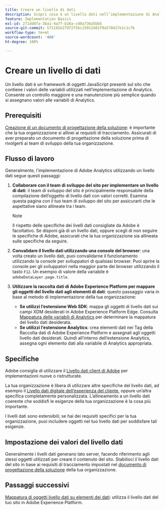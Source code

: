 ```yaml
---
title: Creare un livello di dati
description: Scopri cosa è un livello dati nell’implementazione di Analytics e come può essere utilizzato per mappare le variabili in Adobe Analytics.
feature: Implementation Basics
exl-id: 271dd8fa-3ba1-4a7f-b16a-c48a736a5bb5
source-git-commit: 571192e27972f2bc15912481f9a578427e1c1cfb
workflow-type: tm+mt
source-wordcount: '468'
ht-degree: 100%

---
```


# Creare un livello di dati

Un livello dati è un framework di oggetti JavaScript presenti sul sito che contiene i valori delle variabili utilizzati nell’implementazione di Analytics. Consente un controllo maggiore e una manutenzione più semplice quando si assegnano valori alle variabili di Analytics.

## Prerequisiti

[Creazione di un documento di progettazione della soluzione](solution-design.md): è importante che la tua organizzazione si allinei ai requisiti di tracciamento. Assicurati di aver preparato un documento di progettazione della soluzione prima di rivolgerti ai team di sviluppo della tua organizzazione.

## Flusso di lavoro

Generalmente, l’implementazione di Adobe Analytics utilizzando un livello dati segue questi passaggi:

1. **Collaborare con il team di sviluppo del sito per implementare un livello di dati**: il team di sviluppo del sito è principalmente responsabile della compilazione dell’oggetto di livello dati con valori corretti. Esamina questa pagina con il tuo team di sviluppo del sito per assicurarti che le aspettative siano allineate tra i team.

   >[!NOTE]
   >
   >Il rispetto delle specifiche dei livelli dati consigliate da Adobe è facoltativo. Se disponi già di un livello dati, oppure scegli di non seguire le specifiche di Adobe, assicurati che la tua organizzazione sia allineata sulle specifiche da seguire.

1. **Convalidare il livello dati utilizzando una console del browser**: una volta creato un livello dati, puoi convalidarne il funzionamento utilizzando la console per sviluppatori di qualsiasi browser. Puoi aprire la console per gli sviluppatori nella maggior parte dei browser utilizzando il tasto `F12`. Un esempio di valore della variabile è `adobeDataLayer.page.title`.
1. **Utilizzare la raccolta dati di Adobe Experience Platform per mappare gli oggetti del livello dati agli elementi di dati**: questo passaggio varia in base al metodo di implementazione della tua organizzazione:
   * **Se utilizzi l’estensione Web SDK**: mappa gli oggetti di livello dati sui campi XDM desiderati in Adobe Experience Platform Edge. Consulta [Mappatura delle variabili di Analytics](../aep-edge/variable-mapping.md) per determinare la mappatura del livello dati desiderata.
   * **Se utilizzi l’estensione Analytics**: crea elementi dati nei Tag della Raccolta dati di Adobe Experience Platform e assegnali agli oggetti livello dati desiderati. Quindi all’interno dell’estensione Analytics, assegna ogni elemento dati alla variabile di Analytics appropriata.

## Specifiche

Adobe consiglia di utilizzare il [Livello dati client di Adobe](https://github.com/adobe/adobe-client-data-layer/wiki) per implementazioni nuove o ristrutturate.

La tua organizzazione è libera di utilizzare altre specifiche del livello dati, ad esempio il [Livello dati digitale dell’esperienza del cliente](https://www.w3.org/2013/12/ceddl-201312.pdf), oppure un’altra specifica completamente personalizzata. L’allineamento a un livello dati coerente che soddisfi le esigenze della tua organizzazione è la cosa più importante.

I livelli dati sono estensibili; se hai dei requisiti specifici per la tua organizzazione, puoi includere oggetti nel tuo livello dati per soddisfare tali esigenze.

## Impostazione dei valori del livello dati

Generalmente i livelli dati generano lato server, facendo riferimento agli stessi oggetti utilizzati per creare il contenuto del sito. Stabilisci il livello dati del sito in base ai requisiti di tracciamento impostati nel [documento di progettazione della soluzione](solution-design.md) della tua organizzazione.

## Passaggi successivi

[Mappatura di oggetti livello dati su elementi dei dati](../launch/layer-to-elements.md): utilizza il livello dati del tuo sito in Adobe Experience Platform.
